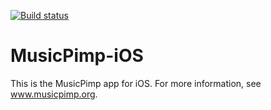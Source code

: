[![Build status](https://build.appcenter.ms/v0.1/apps/1125aac7-1f28-428f-9bd7-da743a53af8c/branches/master/badge)](https://appcenter.ms)

# MusicPimp-iOS

This is the MusicPimp app for iOS. For more information, see www.musicpimp.org.
